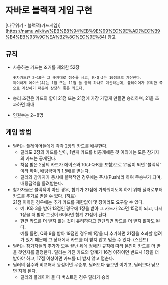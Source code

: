 # 자바로 블랙잭 게임 구현 

[나무위키 - 블랙잭(카드게임)](https://namu.wiki/w/%EB%B8%94%EB%9E%99%EC%9E%AD(%EC%B9%B4%EB%93%9C%EA%B2%8C%EC%9E%84) 참고

## 규칙

* 사용하는 카드는 조커를 제외한 52장

    ``` text
    숫자카드인 2~10은 그 숫자대로 점수를 세고, K·Q·J는 10점으로 계산한다.
    특이하게 에이스(A)는 1점 또는 11점 둘 중의 하나로 계산하는데, 플레이어가 유리한 쪽으로 계산하기 때문에 상당히 좋은 카드다. 
    ```

* 승리 조건은 카드의 합이 21점 또는 21점에 가장 가깝게 만들면 승리하며, 21을 초과하면 패배
* 인원수는 2∼8명


## 게임 방법

* 딜러는 플레이어들에게 각각 2장의 카드를 배부한다.
    * 딜러도 2장의 카드를 받아, 1번째 카드를 비공개해둔 것 이외에는 모든 참가자의 카드는 공개된다.
    * 처음 받은 2장의 카드가 에이스와 10(J·Q·K를 포함)으로 21점이 되면 '블랙잭' 이라 하며, 배팅금액의 1.5배를 받는다.
    * 딜러와 참가자가 동시에 블랙잭인 경우에는 푸시(Push)라 하여 무승부가 되며, 배팅금액을 돌려받는다.
* 참가자들은 블랙잭이 아닌 경우, 합계가 21점에 가까워지도록 하기 위해 딜러로부터 카드를 추가로 받을 수 있다. (히트)  
  21점 이하인 경우에는 추가 카드를 제한없이 몇 장이라도 요구할 수 있다.  
    * 예: K와 3을 받아 13점인 경우에 1장을 받아 그 카드가 2라면 15점이 되고, 다시 1장을 더 받아 그것이 6이라면 합계 21점이 된다.
    * 한편 카드를 더 받지 않는 것이 유리하다고 판단되면 카드를 더 받지 않아도 된다.  
      예를 들면, Q와 9을 받아 19점인 경우에 1장을 더 추가하면 21점을 초과할 염려가 있기 때문에 그 상태에서 카드를 더 받지 않고 멈출 수 있다. (스탠드)
* 딜러는 참가자들의 추가가 모두 끝난 뒤에 정해진 규칙에 따라 본인이 카드를 더 받을 것인지를 결정한다.
      딜러는 가진 카드의 합계가 16점 이하이면 반드시 1장을 더 받아야 하고, 17점 이상이면 카드를 더 받지 않고 멈춘다.
* 딜러의 점수와 비교해서 동점이면 무승부, 딜러보다 높으면 이기고, 딜러보다 낮으면 지게 된다.  
    * 딜러와 플레이어 둘 다 버스트인 경우 딜러가 승리
